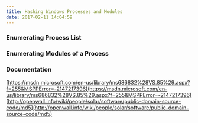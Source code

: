 ```yaml
---
title: Hashing Windows Processes and Modules
date: 2017-02-11 14:04:59
---
```


### Enumerating Process List

### Enumerating Modules of a Process

### Documentation
[https://msdn.microsoft.com/en-us/library/ms686832%28VS.85%29.aspx?f=255&MSPPError=-2147217396](https://msdn.microsoft.com/en-us/library/ms686832%28VS.85%29.aspx?f=255&MSPPError=-2147217396)
[http://openwall.info/wiki/people/solar/software/public-domain-source-code/md5](http://openwall.info/wiki/people/solar/software/public-domain-source-code/md5)